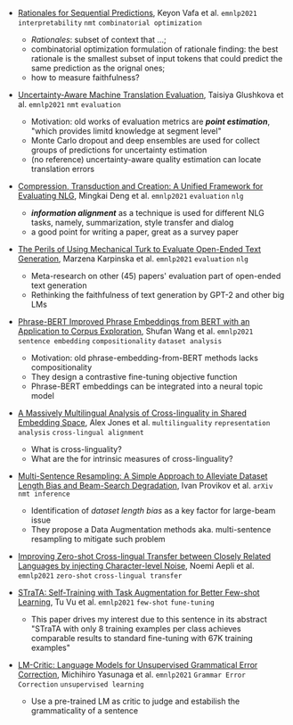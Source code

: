 
- [Rationales for Sequential Predictions](https://arxiv.org/pdf/2109.06387.pdf), Keyon Vafa et al. `emnlp2021` `interpretability` `nmt` `combinatorial optimization`
  
  - *Rationales*: subset of context that ...;
  - combinatorial optimization formulation of rationale finding: the best rationale is the smallest subset of input tokens that could predict the same prediction as the orignal ones;
  - how to measure faithfulness?

- [Uncertainty-Aware Machine Translation Evaluation](https://arxiv.org/pdf/2109.06352.pdf), Taisiya Glushkova et al. `emnlp2021` `nmt` `evaluation`
  
  - Motivation: old works of evaluation metrics are ***point estimation***, "which provides limitd knowledge at segment level"
  - Monte Carlo dropout and deep ensembles are used for collect groups of predictions for uncertainty estimation
  - (no reference) uncertainty-aware quality estimation can locate translation errors


- [Compression, Transduction and Creation: A Unified Framework for Evaluating NLG](https://arxiv.org/pdf/2109.06379.pdf), Mingkai Deng et al. `emnlp2021` `evaluation` `nlg`

  - ***information alignment*** as a technique is used for different NLG tasks, namely, summarization, style transfer and dialog
  - a good point for writing a paper, great as a survey paper

- [The Perils of Using Mechanical Turk to Evaluate Open-Ended Text Generation](https://arxiv.org/pdf/2109.06835.pdf), Marzena Karpinska et al. `emnlp2021` `evaluation` `nlg`

  - Meta-research on other (45) papers' evaluation part of open-ended text generation
  - Rethinking the faithfulness of text generation by GPT-2 and other big LMs

- [Phrase-BERT Improved Phrase Embeddings from BERT with an Application to Corpus Exploration](https://arxiv.org/pdf/2109.06304.pdf), Shufan Wang et al. `emnlp2021` `sentence embedding` `compositionality` `dataset analysis`

  - Motivation: old phrase-embedding-from-BERT methods lacks compositionality
  - They design a contrastive fine-tuning objective function
  - Phrase-BERT embeddings can be integrated into a neural topic model

- [A Massively Multilingual Analysis of Cross-linguality in Shared Embedding Space](https://arxiv.org/pdf/2109.06324.pdf), Alex Jones et al. `multilinguality` `representation analysis` `cross-lingual alignment`

  - What is cross-linguality?
  - What are the for intrinsic measures of cross-linguality?


- [Multi-Sentence Resampling: A Simple Approach to Alleviate Dataset Length Bias and Beam-Search Degradation](https://arxiv.org/pdf/2109.06253.pdf), Ivan Provikov et al. `arXiv` `nmt inference`

  - Identification of *dataset length bias* as a key factor for large-beam issue
  - They propose a Data Augmentation methods aka. multi-sentence resampling to mitigate such problem

- [Improving Zero-shot Cross-lingual Transfer between Closely Related Languages by injecting Character-level Noise](https://arxiv.org/abs/2109.06772), Noemi Aepli et al. `emnlp2021` `zero-shot` `cross-lingual transfer`

- [STraTA: Self-Training with Task Augmentation for Better Few-shot Learning](https://arxiv.org/pdf/2109.06270.pdf), Tu Vu et al. `emnlp2021` `few-shot` `fune-tuning`

  - This paper drives my interest due to this sentence in its abstract "STraTA with only 8 training examples per class achieves comparable results to standard fine-tuning with 67K training examples"

- [LM-Critic: Language Models for Unsupervised Grammatical Error Correction](https://arxiv.org/pdf/2109.06822.pdf), Michihiro Yasunaga et al. `emnlp2021` `Grammar Error Correction` `unsupervised learning`

  - Use a pre-trained LM as critic to judge and estabilish the grammaticality of a sentence
